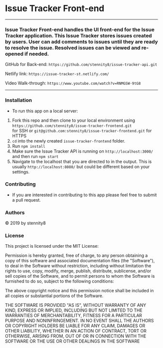 # Issue Tracker Front-end
---

### Issue Tracker Front-end handles the UI front-end for the Issue Tracker application.  This Issue Tracker stores issues created by users.  User can add comments to issues until they are ready to resolve the issue.  Resolved issues can be viewed and re-opened if needed.

GitHub for Back-end: `https://github.com/stennity8/issue-tracker-api.git`

Netlify link: `https://issue-tracker-st.netlify.com/`

Video Walk-through: `https://www.youtube.com/watch?v=RNMGSW-9tG8`

---

### Installation

- To run this app on a local server:

1. Fork this repo and then clone to your local environment using `https://github.com/stennity8/issue-tracker-frontend.git` <br> for SSH or `git@github.com:stennity8/issue-tracker-frontend.git` for HTTPS
2. `cd` into the newly created `issue-tracker-frontend` folder.
3. Run `npm install`
4. Make sure the Issue Tracker API is running on `http://localhost:3000/` and then run `npm start`
5. Navigate to the localhost that you are directed to in the output.  This is usually `http://localhost:8080/` but could be different based on your settings.

### Contributing

- If you are interested in contributing to this app please feel free to submit a pull request.

### Authors

© 2019 by stennity8

### License

This project is licensed under the MIT License:

Permission is hereby granted, free of charge, to any person obtaining a copy of this software and associated documentation files (the "Software"), to deal in the Software without restriction, including without limitation the rights to use, copy, modify, merge, publish, distribute, sublicense, and/or sell copies of the Software, and to permit persons to whom the Software is furnished to do so, subject to the following conditions:

The above copyright notice and this permission notice shall be included in all copies or substantial portions of the Software.

THE SOFTWARE IS PROVIDED "AS IS", WITHOUT WARRANTY OF ANY KIND, EXPRESS OR IMPLIED, INCLUDING BUT NOT LIMITED TO THE WARRANTIES OF MERCHANTABILITY, FITNESS FOR A PARTICULAR PURPOSE AND NONINFRINGEMENT. IN NO EVENT SHALL THE AUTHORS OR COPYRIGHT HOLDERS BE LIABLE FOR ANY CLAIM, DAMAGES OR OTHER LIABILITY, WHETHER IN AN ACTION OF CONTRACT, TORT OR OTHERWISE, ARISING FROM, OUT OF OR IN CONNECTION WITH THE SOFTWARE OR THE USE OR OTHER DEALINGS IN THE SOFTWARE
